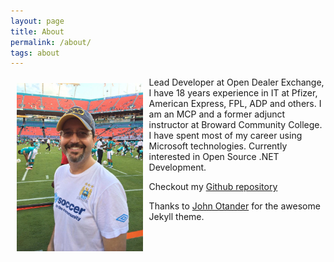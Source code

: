 ```yaml
---
layout: page
title: About
permalink: /about/
tags: about
---
```


  <div style="width: 40%; float: left; display: block; padding: 10px;">
   <img src="/images/me.jpeg" alt="Adrian Gabor" />
  </div>

  Lead Developer at Open Dealer Exchange, I have 18 years experience in IT at Pfizer, American Express, FPL, ADP and others. I am an MCP and a former adjunct instructor at Broward Community College. I have spent most of my career using Microsoft technologies. Currently interested in Open Source .NET Development.

Checkout my [Github repository](https://github.com/adyle5/) <i class="fa fa-github" aria-hidden="true"></i>

Thanks to [John Otander](http://johnotander.com) for the awesome Jekyll theme.
